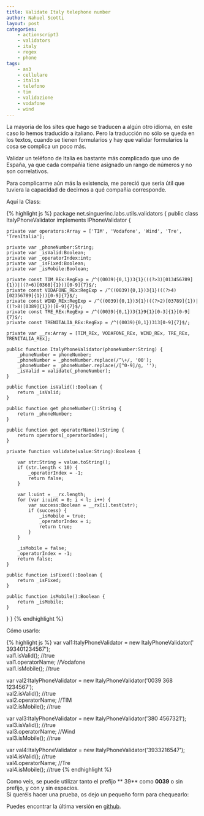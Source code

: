 ```yaml
---
title: Validate Italy telephone number
author: Nahuel Scotti
layout: post
categories:
    - actionscript3
    - validators
    - italy
    - regex
    - phone
tags:
    - as3
    - cellulare
    - italia
    - telefono
    - tim
    - validazione
    - vodafone
    - wind
---
```


La mayoria de los sites que hago se traducen a alg&uacute;n otro idioma, en este caso lo hemos traducido a italiano. Pero la traducci&oacute;n no s&oacute;lo se queda en los textos, cuando se tienen formularios y hay que validar formularios la cosa se complica un poco m&aacute;s.  

Validar un tel&eacute;fono de Italia es bastante m&aacute;s complicado que uno de Espa&ntilde;a, ya que cada compa&ntilde;ia tiene asignado un rango de n&uacute;meros y no son correlativos.

Para complicarme a&uacute;n m&aacute;s la existencia, me pareci&oacute; que ser&iacute;a &uacute;til que tuviera la capacidad de decirnos a qu&eacute; compa&ntilde;ia corresponde.

Aqu&iacute; la Class:

{% highlight js %}
package net.singuerinc.labs.utils.validators {
public class ItalyPhoneValidator implements IPhoneValidator {

    private var operators:Array = ['TIM', 'Vodafone', 'Wind', 'Tre', 'TrenItalia'];

    private var _phoneNumber:String;
    private var _isValid:Boolean;
    private var _operatorIndex:int;
    private var _isFixed:Boolean;
    private var _isMobile:Boolean;

    private const TIM_REx:RegExp = /^((0039){0,1})3{1}(((?>3)[013456789]{1})|((?>6)[0368]{1}))[0-9]{7}$/;
    private const VODAFONE_REx:RegExp = /^((0039){0,1})3{1}(((?>4)[02356789]{1}))[0-9]{7}$/;
    private const WIND_REx:RegExp = /^((0039){0,1})3{1}(((?>2)[03789]{1})|((?>8)[0389]{1}))[0-9]{7}$/;
    private const TRE_REx:RegExp = /^((0039){0,1})3{1}9{1}[0-3]{1}[0-9]{7}$/;
    private const TRENITALIA_REx:RegExp = /^((0039){0,1})313[0-9]{7}$/;

    private var __rx:Array = [TIM_REx, VODAFONE_REx, WIND_REx, TRE_REx, TRENITALIA_REx];

    public function ItalyPhoneValidator(phoneNumber:String) {
        _phoneNumber = phoneNumber;
        _phoneNumber = _phoneNumber.replace(/^\+/, '00');
        _phoneNumber = _phoneNumber.replace(/[^0-9]/g, '');
        _isValid = validate(_phoneNumber);
    }

    public function isValid():Boolean {
        return _isValid;
    }

    public function get phoneNumber():String {
        return _phoneNumber;
    }

    public function get operatorName():String {
        return operators[_operatorIndex];
    }

    private function validate(value:String):Boolean {

        var str:String = value.toString();
        if (str.length < 10) {
            _operatorIndex = -1;
            return false;
        }

        var l:uint = __rx.length;
        for (var i:uint = 0; i < l; i++) {
            var success:Boolean = __rx[i].test(str);
            if (success) {
                _isMobile = true;
                _operatorIndex = i;
                return true;
            }
        }

        _isMobile = false;
        _operatorIndex = -1;
        return false;
    }

    public function isFixed():Boolean {
        return _isFixed;
    }

    public function isMobile():Boolean {
        return _isMobile;
    }
}
}
{% endhighlight %}

C&oacute;mo usarlo:

{% highlight js %}
var val1:ItalyPhoneValidator = new ItalyPhoneValidator(' 393401234567');  
val1.isValid(); //true  
val1.operatorName; //Vodafone  
val1.isMobile(); //true  
    
var val2:ItalyPhoneValidator = new ItalyPhoneValidator('0039 368 1234567');  
val2.isValid(); //true  
val2.operatorName; //TIM  
val2.isMobile(); //true  
    
var val3:ItalyPhoneValidator = new ItalyPhoneValidator('380 4567321');  
val3.isValid(); //true  
val3.operatorName; //Wind  
val3.isMobile(); //true  
    
var val4:ItalyPhoneValidator = new ItalyPhoneValidator('3933216547');  
val4.isValid(); //true  
val4.operatorName; //Tre  
val4.isMobile(); //true
{% endhighlight %}

Como veis, se puede utilizar tanto el prefijo ** 39** como **0039** o sin prefijo, y con y sin espacios.  
Si quer&eacute;is hacer una prueba, os dejo un peque&ntilde;o form para chequearlo:

[2]: https://github.com/singuerinc/singuerinc-blog/blob/master/src/net/singuerinc/labs/utils/validators/ItalyPhoneValidator.as
Puedes encontrar la &uacute;ltima versi&oacute;n en [github][2].

